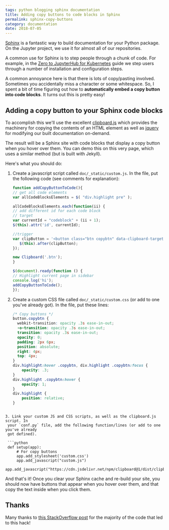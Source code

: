 ```yaml
---
tags: python blogging sphinx documentation
title: Adding copy buttons to code blocks in Sphinx
permalink: sphinx-copy-buttons
category: documentation
date: 2018-07-05
---
```


[Sphinx](http://www.sphinx-doc.org/en/master/) is a fantastic way to build
documentation for your Python package. On the Jupyter project, we use it
for almost all of our repositories.

A common use for Sphinx is to step people through a chunk of code. For example,
in the [Zero to JupyterHub for Kubernetes](https://zero-to-jupyterhub.readthedocs.io/en/latest/)
guide we step users through a number of installation and configuration steps.

A common annoyance here is that there is lots of copy/pasting involved. Sometimes
you accidentally miss a character or some whitespace. So, I spent a bit of time
figuring out how to **automatically embed a copy button into code blocks**. It
turns out this is pretty easy!


## Adding a copy button to your Sphinx code blocks

To accomplish this we'll use the excellent [clipboard.js](https://clipboardjs.com/)
which provides the machinery for copying the contents of an HTML element as well
as [jquery](https://jquery.com/) for modifying our built documentation on-demand.

The result will be a Sphinx site with code blocks that display a copy button
when you hover over them. You can demo this on this very page, which uses a
similar method (but is built with Jekyll).

Here's what you should do:

1. Create a javascript script called `doc/_static/custom.js`. In the file, put the following
   code (see comments for explanation):

    ```javascript
    function addCopyButtonToCode(){
    // get all code elements
    var allCodeBlocksElements = $( "div.highlight pre" );

    allCodeBlocksElements.each(function(ii) {
    // add different id for each code block
    // target
    var currentId = "codeblock" + (ii + 1);
    $(this).attr('id', currentId);

    //trigger
    var clipButton = '<button class="btn copybtn" data-clipboard-target="#' + currentId + '"><img src="https://clipboardjs.com/assets/images/clippy.svg" width="13" alt="Copy to clipboard"></button>';
       $(this).after(clipButton);
    });

    new Clipboard('.btn');
    }

    $(document).ready(function () {
    // Highlight current page in sidebar
    console.log('hi');
    addCopyButtonToCode();
    });
    ```

2. Create a custom CSS file called `doc/_static/custom.css` (or add to one you've
   already got). In the file, put these lines:

   ```css
   /* Copy buttons */
   button.copybtn {
     webkit-transition: opacity .3s ease-in-out;
     -o-transition: opacity .3s ease-in-out;
     transition: opacity .3s ease-in-out;
     opacity: 0;
     padding: 2px 6px;
     position: absolute;
     right: 4px;
     top: 4px;
   }
   div.highlight:hover .copybtn, div.highlight .copybtn:focus {
       opacity: .3;
   }
   div.highlight .copybtn:hover {
       opacity: 1;
   }
   div.highlight {
       position: relative;
   }
  ```

3. Link your custom JS and CSS scripts, as well as the clipboard.js script. In
   your `conf.py` file, add the following function/lines (or add to one you've already
   got defined).

   ```python
   def setup(app):
       # For copy buttons
       app.add_stylesheet('custom.css')
       app.add_javascript("custom.js")
       app.add_javascript("https://cdn.jsdelivr.net/npm/clipboard@1/dist/clipboard.min.js")
   ```

And that's it! Once you clear your Sphinx cache and re-build your site, you should
now have buttons that appear when you hover over them, and that copy
the text inside when you click them.

## Thanks

Many thanks to [this StackOverflow post](https://stackoverflow.com/a/48078807/1927102)
for the majority of the code that led to this hack!
